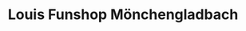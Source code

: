 ---
title: "Louis Funshop Mönchengladbach"
url: /moenchengladbach/louis-funshop-moenchengladbach/
shop: Motorrad
---
